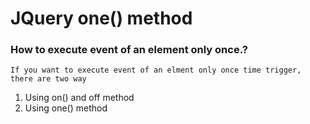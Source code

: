 # JQuery one() method

### How to execute event of an element only once.?
`If you want to execute event of an elment only once time trigger, there are two way `
<ol>
  <li>Using on() and off method </li>
  <li>Using one() method </li>
 </ol>
 
